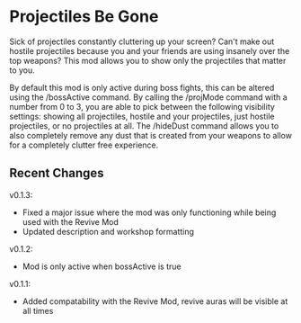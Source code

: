 # Projectiles Be Gone

Sick of projectiles constantly cluttering up your screen? Can't make out hostile projectiles because you and your friends are using insanely over the top weapons?
This mod allows you to show only the projectiles that matter to you.

By default this mod is only active during boss fights, this can be altered using the /bossActive command.
By calling the /projMode command with a number from 0 to 3, you are able to pick between the following visibility settings: showing all projectiles, hostile and your projectiles, just hostile projectiles, or no projectiles at all.
The /hideDust command allows you to also completely remove any dust that is created from your weapons to allow for a completely clutter free experience.

## Recent Changes

v0.1.3:

- Fixed a major issue where the mod was only functioning while being used with the Revive Mod
- Updated description and workshop formatting

v0.1.2:

- Mod is only active when bossActive is true

v0.1.1:

- Added compatability with the Revive Mod, revive auras will be visible at all times
